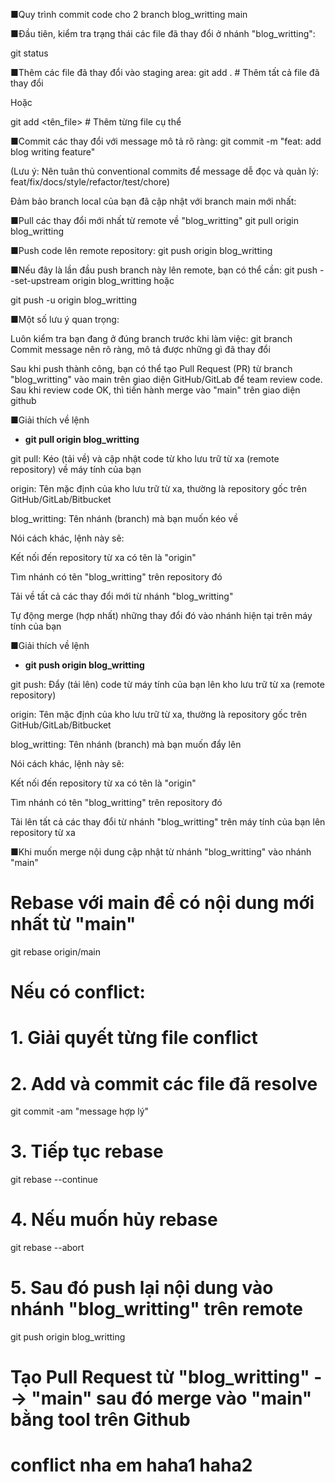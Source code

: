 ■Quy trình commit code cho 2 branch
blog_writting
main

■Đầu tiên, kiểm tra trạng thái các file đã thay đổi ở nhánh "blog_writting":

git status

■Thêm các file đã thay đổi vào staging area:
git add .           # Thêm tất cả file đã thay đổi

Hoặc

git add <tên_file>  # Thêm từng file cụ thể

■Commit các thay đổi với message mô tả rõ ràng:
git commit -m "feat: add blog writing feature"

(Lưu ý: Nên tuân thủ conventional commits để message dễ đọc và quản lý: feat/fix/docs/style/refactor/test/chore)

Đảm bảo branch local của bạn đã cập nhật với branch main mới nhất:

■Pull các thay đổi mới nhất từ remote về "blog_writting"
git pull origin blog_writting

■Push code lên remote repository:
git push origin blog_writting

■Nếu đây là lần đầu push branch này lên remote, bạn có thể cần:
git push --set-upstream origin blog_writting
hoặc

git push -u origin blog_writting

■Một số lưu ý quan trọng:

Luôn kiểm tra bạn đang ở đúng branch trước khi làm việc:
git branch
Commit message nên rõ ràng, mô tả được những gì đã thay đổi

Sau khi push thành công, bạn có thể tạo Pull Request (PR) từ branch "blog_writting"
vào main trên giao diện GitHub/GitLab để team review code.
Sau khi review code OK, thì tiến hành merge vào "main" trên giao diện github

■Giải thích về lệnh
- **git pull origin blog_writting**

git pull: Kéo (tải về) và cập nhật code từ kho lưu trữ từ xa (remote repository) về máy tính của bạn

origin: Tên mặc định của kho lưu trữ từ xa, thường là repository gốc trên GitHub/GitLab/Bitbucket

blog_writting: Tên nhánh (branch) mà bạn muốn kéo về

Nói cách khác, lệnh này sẽ:

Kết nối đến repository từ xa có tên là "origin"

Tìm nhánh có tên "blog_writting" trên repository đó

Tải về tất cả các thay đổi mới từ nhánh "blog_writting"

Tự động merge (hợp nhất) những thay đổi đó vào nhánh hiện tại trên máy tính của bạn


■Giải thích về lệnh
- **git push origin blog_writting**

git push: Đẩy (tải lên) code từ máy tính của bạn lên kho lưu trữ từ xa (remote repository)

origin: Tên mặc định của kho lưu trữ từ xa, thường là repository gốc trên GitHub/GitLab/Bitbucket

blog_writting: Tên nhánh (branch) mà bạn muốn đẩy lên

Nói cách khác, lệnh này sẽ:

Kết nối đến repository từ xa có tên là "origin"

Tìm nhánh có tên "blog_writting" trên repository đó

Tải lên tất cả các thay đổi từ nhánh "blog_writting" trên máy tính của bạn lên repository từ xa


■Khi muốn merge nội dung cập nhật từ nhánh "blog_writting" vào nhánh "main"
# Rebase với main để có nội dung mới nhất từ "main"
git rebase origin/main

# Nếu có conflict:
# 1. Giải quyết từng file conflict
# 2. Add và commit các file đã resolve
git commit -am "message hợp lý"
# 3. Tiếp tục rebase
git rebase --continue

# 4. Nếu muốn hủy rebase
git rebase --abort


# 5. Sau đó push lại nội dung vào nhánh "blog_writting" trên remote
git push origin blog_writting


# Tạo Pull Request từ "blog_writting" --> "main" sau đó merge vào "main" bằng tool trên Github

# conflict nha em haha1 haha2